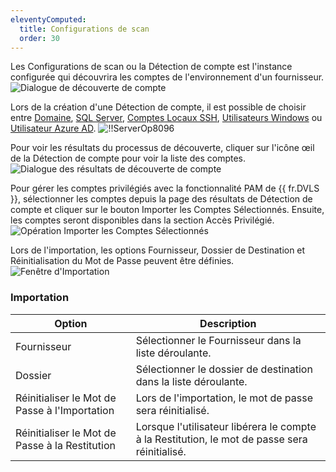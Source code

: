 ```yaml
---
eleventyComputed:
  title: Configurations de scan
  order: 30
---
```

Les Configurations de scan ou la Détection de compte est l'instance configurée qui découvrira les comptes de l'environnement d'un fournisseur.
![Dialogue de découverte de compte](https://cdnweb.devolutions.net/docs/docs_en_server_ServerOp8143.png)

Lors de la création d'une Détection de compte, il est possible de choisir entre [Domaine](/pam/providers/domain-provider/), [SQL Server](/pam/scan-configurations/sql-account-discovery/), [Comptes Locaux SSH](/pam/scan-configurations/ssh-account-discovery/), [Utilisateurs Windows](/pam/scan-configurations/windows-user-account-discovery/) ou [Utilisateur Azure AD](/pam/scan-configurations/azure-ad-user-account-discovery/).
![!!ServerOp8096](https://cdnweb.devolutions.net/docs/docs_en_server_ServerOp8096.png)

Pour voir les résultats du processus de découverte, cliquer sur l'icône œil de la Détection de compte pour voir la liste des comptes.
![Dialogue des résultats de découverte de compte](https://cdnweb.devolutions.net/docs/docs_en_server_ServerOp8147.png)

Pour gérer les comptes privilégiés avec la fonctionnalité PAM de {{ fr.DVLS }}, sélectionner les comptes depuis la page des résultats de Détection de compte et cliquer sur le bouton Importer les Comptes Sélectionnés. Ensuite, les comptes seront disponibles dans la section Accès Privilégié.
![Opération Importer les Comptes Sélectionnés](https://cdnweb.devolutions.net/docs/docs_en_server_ServerOp8148.png)

Lors de l'importation, les options Fournisseur, Dossier de Destination et Réinitialisation du Mot de Passe peuvent être définies.
![Fenêtre d'Importation](https://cdnweb.devolutions.net/docs/docs_en_server_ServerOp8149.png)

### Importation
| Option                    | Description                                                                     |
|---------------------------|---------------------------------------------------------------------------------|
| Fournisseur               | Sélectionner le Fournisseur dans la liste déroulante.                           |
| Dossier                   | Sélectionner le dossier de destination dans la liste déroulante.                |
| Réinitialiser le Mot de Passe à l'Importation | Lors de l'importation, le mot de passe sera réinitialisé.                       |
| Réinitialiser le Mot de Passe à la Restitution | Lorsque l'utilisateur libérera le compte à la Restitution, le mot de passe sera réinitialisé. |
